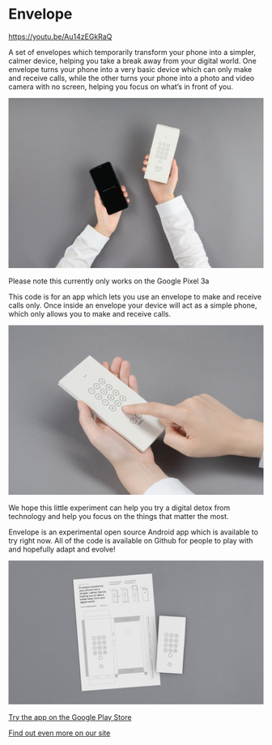 # Envelope

https://youtu.be/Au14zEGkRaQ

A set of envelopes which temporarily transform your phone into a simpler, calmer device, helping you take a break away from your digital world.
One envelope turns your phone into a very basic device which can only make and receive calls, while the other turns your phone into a photo and video camera with no screen, helping you focus on what’s in front of you.

![Envelope Image](48677491947_a06fae30bc_kz.jpg)

Please note this currently only works on the Google Pixel 3a

This code is for an app which lets you use an envelope to make and receive calls only. 
Once inside an envelope your device will act as a simple phone, which only allows you to make and receive calls.

![Envelope Image](48677490747_2eb7ffc006_k.jpg)

We hope this little experiment can help you try a digital detox from technology and help you focus on the things that matter the most.

Envelope is an experimental open source Android app which is available to try right now. All of the code is available on Github for people to play with and hopefully adapt and evolve! 

![Envelope Image](49413920108_e256778ce2_k.jpg)

[Try the app on the Google Play Store](https://play.google.com/store/apps/details?id=com.specialprojects.experiments.envelopecall)

[Find out even more on our site](http://specialprojects.studio/project/envelope)
